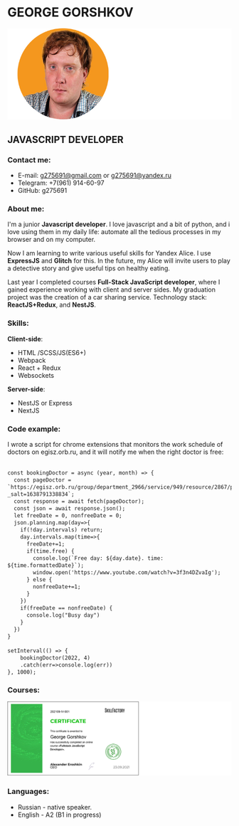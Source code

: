 # GEORGE GORSHKOV
![George Gorshkov-developer](https://raw.githubusercontent.com/g275691/rsschool-cv/gh-pages/img/mini-gosh2.jpg)
## __JAVASCRIPT DEVELOPER__


### Contact me:
* E-mail: g275691@gmail.com or g275691@yandex.ru
* Telegram: +7(961) 914-60-97
* GitHub: g275691

### About me:
 I'm a junior __Javascript developer__. I love javascript and a bit of python, and i love using them in my daily life: automate all the tedious processes in my browser and on my computer.

Now I am learning to write various useful skills for Yandex Alice. I use __ExpressJS__ and __Glitch__ for this. In the future, my Alice will invite users to play a detective story and give useful tips on healthy eating.

Last year I completed courses __Full-Stack JavaScript developer__, where I gained experience working with client and server sides. My graduation project was the creation of a car sharing service. Technology stack: __ReactJS+Redux__, and __NestJS__.

### Skills:
__Client-side__:
* HTML /SCSS/JS(ES6+)
* Webpack
* React + Redux
* Websockets

__Server-side__:
* NestJS or Express
* NextJS

### Code example:
I wrote a script for chrome extensions that monitors the work schedule of doctors on egisz.orb.ru, and it will notify me when the right doctor is free:

```

const bookingDoctor = async (year, month) => {
  const pageDoctor = `https://egisz.orb.ru/group/department_2966/service/949/resource/2867/planning/${year}/${month}?_salt=1638791338834`;
  const response = await fetch(pageDoctor);
  const json = await response.json();
  let freeDate = 0, nonfreeDate = 0;
  json.planning.map(day=>{
    if(!day.intervals) return;
    day.intervals.map(time=>{
      freeDate+=1;
      if(time.free) {
        console.log(`Free day: ${day.date}. time: ${time.formattedDate}`);
        window.open('https://www.youtube.com/watch?v=3f3n4DZvaIg');
      } else {
        nonfreeDate+=1;
      }
    })
    if(freeDate == nonfreeDate) {
      console.log("Busy day")
    }
  })
}

setInterval(() => {
    bookingDoctor(2022, 4)
    .catch(err=>console.log(err))
}, 1000);

```

### Courses:
![SkillFactory-diplom](https://raw.githubusercontent.com/g275691/rsschool-cv/gh-pages/img/skillfactory.jpg)

### Languages:
* Russian - native speaker.
* English - A2 (B1 in progress)